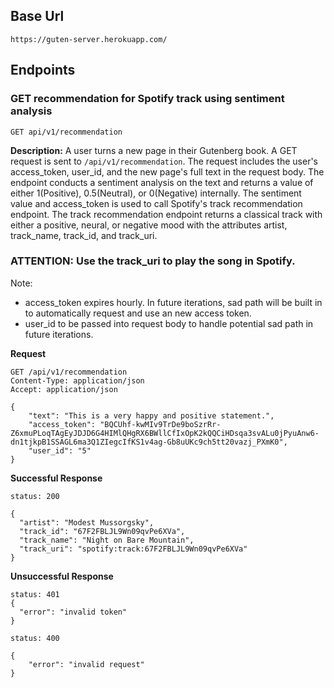 ## Base Url
`https://guten-server.herokuapp.com/`

## Endpoints

### GET recommendation for Spotify track using sentiment analysis 

`GET api/v1/recommendation`

**Description:** A user turns a new page in their Gutenberg book. A GET request is sent to `/api/v1/recommendation`. The request includes the user's access_token, user_id, and the new page's full text in the request body. 
The endpoint conducts a sentiment analysis on the text and returns a value of either 1(Positive), 0.5(Neutral), or 0(Negative) internally. The sentiment value and access_token is used to call Spotify's track recommendation endpoint. The track recommendation endpoint returns a classical track with either a positive, neural, or negative mood with the attributes artist, track_name, track_id, and track_uri.

### ATTENTION: Use the track_uri to play the song in Spotify.

Note: 
- access_token expires hourly. In future iterations, sad path will be built in to automatically request and use an new access token. 
- user_id to be passed into request body to handle potential sad path in future iterations.

**Request**
```
GET /api/v1/recommendation
Content-Type: application/json
Accept: application/json

{
	"text": "This is a very happy and positive statement.", 
	"access_token": "BQCUhf-kwMIv9TrDe9boSzrRr-Z6xmuPLoqTAgEyJDJD6G4HIMlQHgRX6BWllCfIxOpK2kQQCiHDsqa3svALu0jPyuAnw6-dn1tjkpB1SSAGL6ma3Q1ZIegcIfKS1v4ag-Gb8uUKc9ch5tt20vazj_PXmK0", 
	"user_id": "5"
}
```

**Successful Response**

```
status: 200

{
  "artist": "Modest Mussorgsky",
  "track_id": "67F2FBLJL9Wn09qvPe6XVa",
  "track_name": "Night on Bare Mountain",
  "track_uri": "spotify:track:67F2FBLJL9Wn09qvPe6XVa"
}

```

**Unsuccessful Response**
```
status: 401
{
  "error": "invalid token"
}

status: 400

{
    "error": "invalid request"
}
```
